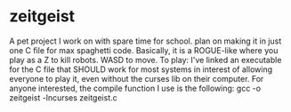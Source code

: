 # zeitgeist
A pet project I work on with spare time for school. plan on making it in just one C file for max spaghetti code.
Basically, it is a ROGUE-like where you play as a Z to kill robots. WASD to move.
To play: I've linked an executable for the C file that SHOULD work for most systems in interest of allowing everyone to play it, even without the curses lib on
their computer. 
For anyone interested, the compile function I use is the following: 
gcc -o zeitgeist -lncurses zeitgeist.c
